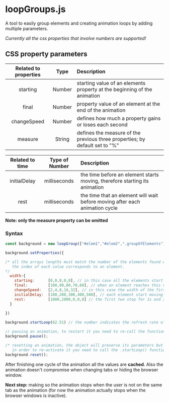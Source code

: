 # loopGroups.js

A tool to easily group elements and creating animation loops by adding multiple parameters.

*Currently all the css properties that involve numbers are supported!*

## CSS property parameters

| Related to properties |  Type                 |  Description                                                     |
|:-------------:|:----------------:|:------------------------------------------------------------------------------|
| starting      |  Number          |  starting value of an elements property at the beginning of the animation     |
| final         |  Number          |  property value of an element at the end of the animation                     |
| changeSpeed   |  Number          |  defines how much a property gains or loses each second                       |
| measure       |  String          |  defines the measure of the previous three properties; by default set to "%"  |

| Related to time | Type of Number |  Description                                                                  |
|:-------------:|:----------------:|:------------------------------------------------------------------------------|
| initialDelay  |  milliseconds    |  the time before an element starts moving, therefore starting its animation   |
| rest          |  milliseconds    |  the time that an element will wait before moving after each animation cycle  |

**Note: only the measure property can be omitted**

### Syntax

```javascript
const background = new loopGroup(["#elem1","#elem2",".groupOfElements"]);

background.setProperties({

/* all the arrays lengths must match the number of the elements found with their respective css queries and
   the index of each value corresponds to an element.
*/
  width:{
    starting:      [0,0,0,0,0], // in this case all the elements start with 0% width property
    final:         [100,90,80,70,60], // when an element reaches this value it will restart the animation loop
    changeSpeed:   [2,4,8,16,32], // in this case the width of the first element will gain 2% each second
    initialDelay:  [100,200,300,400,500], // each element start moving 100ms apart from each other
    rest:          [1000,2000,0,0,0] // the first two stop for 1s and 2s respectively after finishing one cycle of animation
  }
  
})

background.startLoop(62.51) // the number indicates the refresh rate of the animation

// pausing an animation, to restart it you need to re-call the function
background.pause();

/* resetting an animation, the object will preserve its parameters but 
   in order to re-activate it you need to call the .startLoop() function again */
background.reset();

```
After finishing one cycle of the animation all the values are **cached**.
Also the animation doesn't compromise when changing tabs or hiding the browser window.

**Next step:** making so the animation stops when the user is not on the same tab as the animation (for now the animation actually stops when the browser windows is inactive).
